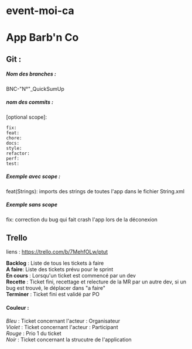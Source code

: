 # event-moi-ca
# App Barb'n Co

## Git :
##### Nom des branches :
BNC-"N°"_QuickSumUp
##### nom des commits :

<type>[optional scope]: <description>

    fix:
    feat: 
    chore:
    docs:
    style:
    refactor:
    perf:
    test:
    
##### Exemple avec scope :
feat(Strings): imports des strings de toutes l'app dans le fichier String.xml
##### Exemple sans scope 
fix: correction du bug qui fait crash l'app lors de la déconexion


## Trello
liens : https://trello.com/b/7MehfOLw/ptut

**Backlog** : Liste de tous les tickets à faire</br>
**A faire**: Liste des tickets prévu pour le sprint</br>
**En cours** : Lorsqu'un ticket est commencé par un dev</br>
**Recette** : Ticket fini, recettage et relecture de la MR par un autre dev, si un bug est trouvé, le déplacer dans "a faire"</br>
**Terminer** : Ticket fini est validé par PO</br>

#### Couleur :
*Bleu* : Ticket concernant l'acteur : Organisateur</br>
*Violet* : Ticket concernant l'acteur : Participant</br>
*Rouge* : Prio 1 du ticket</br>
*Noir* : Ticket concernant la strucutre de l'application</br>

